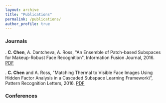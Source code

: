 ```yaml
---
layout: archive
title: "Publications"
permalink: /publications/
author_profile: true
---
```


### Journals
. **C. Chen**, A. Dantcheva, A. Ross, \"An Ensemble of Patch-based Subspaces for Makeup-Robust Face Recognition\", Information Fusion Journal, 2016. 
[PDF](http://www.cse.msu.edu/~rossarun/pubs/ChenDantchevaRoss_FaceMakeupINFFUS2016.pdf)

. **C. Chen** and A. Ross, \"Matching Thermal to Visible Face Images Using Hidden Factor Analysis in a Cascaded Subspace Learning Framework\”, Pattern Recognition Letters, 2016. [PDF](http://www.cse.msu.edu/~rossarun/pubs/ChenRossThermalVisibleFace_PRL2016.pdf)

### Conferences
